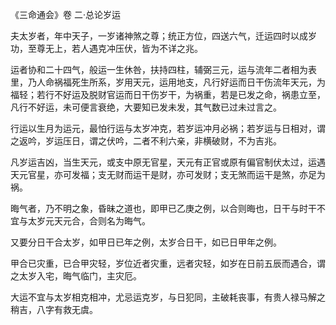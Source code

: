 《三命通会》卷 二·总论岁运

夫太岁者，年中天子，一岁诸神煞之尊；统正方位，四送六气，迁运四时以成岁功，至尊无上，若人遇克冲压伏，皆为不详之兆。

运者协和二十四气，般运一生休咎，扶持四柱，辅弼三元，运与流年二者相为表里，乃人命祸福死生所系，岁用天元，运用地支，凡行好运而日干伤流年天元，为福轻；若行不好运及脱财官运而日干伤岁干，为祸重，若是已发之命，祸患立至，凡行不好运，未可便言衰绝，大要知已发未发，其气数已过未过言之。

行运以生月为运元，最怕行运与太岁冲克，若岁运冲月必祸；若岁运与日相对，谓之返吟，岁运压日，谓之伏吟，二者不利六亲，非横破财，不为吉兆。

凡岁运吉凶，当生天元，或支中原无官星，天元有正官或原有偏官制伏太过，运遇天元官星，亦可发福；支无财而运干是财，亦可发财；支无煞而运干是煞，亦足为祸。

晦气者，乃不明之象，昏昧之道也，即甲已乙庚之例，以合则晦也，日干与时干不宜与太岁元天元合，合则名为晦气。

又要分日干合太岁，如甲日已年之例，太岁合日干，如已日甲年之例。

甲合已灾重，已合甲灾轻，岁位近者灾重，远者灾轻，如岁在日前五辰而遇合，谓之太岁入宅，晦气临门，主灾厄。

大运不宜与太岁相克相冲，尤忌运克岁，与日犯同，主破耗丧事，有贵人禄马解之稍吉，八字有救无虞。

